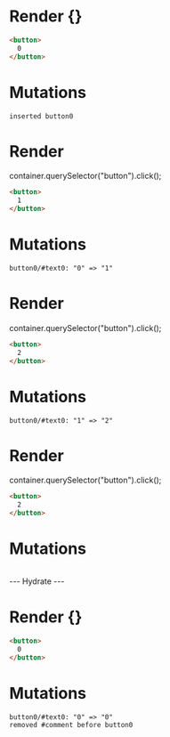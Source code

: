 # Render {}
```html
<button>
  0
</button>
```

# Mutations
```
inserted button0
```


# Render 
container.querySelector("button").click();

```html
<button>
  1
</button>
```

# Mutations
```
button0/#text0: "0" => "1"
```


# Render 
container.querySelector("button").click();

```html
<button>
  2
</button>
```

# Mutations
```
button0/#text0: "1" => "2"
```


# Render 
container.querySelector("button").click();

```html
<button>
  2
</button>
```

# Mutations
```

```


--- Hydrate ---
# Render {}
```html
<button>
  0
</button>
```

# Mutations
```
button0/#text0: "0" => "0"
removed #comment before button0
```